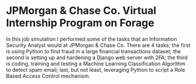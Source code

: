 # JPMorgan & Chase Co. Virtual Internship Program on Forage

In this job simulation I performed some of the tasks that an Information Security Analyst would at JPMorgan & Chase Co. There are 4 tasks; the first is using Python to find fraud in a large financial transactions dataset; the second is setting up and hardening a Django web server with 2FA; the third is coding, training and testing a Machine Learning Classification Algorithm to detect spam email; last, but not least, leveraging Python to script a Role Based Access Control mechanism.
